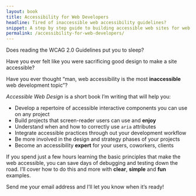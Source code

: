 ```yaml
---
layout: book
title: Accessibility for Web Developers
headline: Tired of inaccessible web accessibility guidelines?
snippet: A step by step guide to building accessible web sites for web developers.
permalink: /accessibility-for-web-developers/
---
```


<div class="">
    <p class="mar-b">Does reading the WCAG 2.0 Guidelines put you to sleep?</p>
    <p>Have you ever felt like you were sacrificing good design to make a site accessible?</p>
    <p>Have you ever thought “man, web accessibility is the most <strong>inaccessible</strong> web development topic”?</p>
    <p class="mar-b"><em>Accessible Web Design</em> is a short book I’m writing that will help you:</p>
    <ul>
    <li>Develop a repertoire of accessible interactive components you can use on any project</li>
    <li>Build projects that screen-reader users can use and&nbsp;<strong>enjoy</strong></li>
    <li>Understand when and how to correctly use <code>aria</code>&nbsp;attributes</li>
    <li>Integrate accessible practices through out your development workflow</li>
    <li>Be more involved in the design and strategy phases of your projects</li>
    <li>Become an accessibility <strong>expert</strong> for your users, coworkers, clients</li>
    </ul>
    <p>If you spend just a few hours learning the basic principles that make the web accessible, you can save days of debugging and testing down the road. I’ll cover how to do this and more with <strong>clear</strong>, <strong>simple</strong> and <strong>fun</strong> examples.</p>
    <p>Send me your email address and I’ll let you know when it’s ready!</p>
</div>
